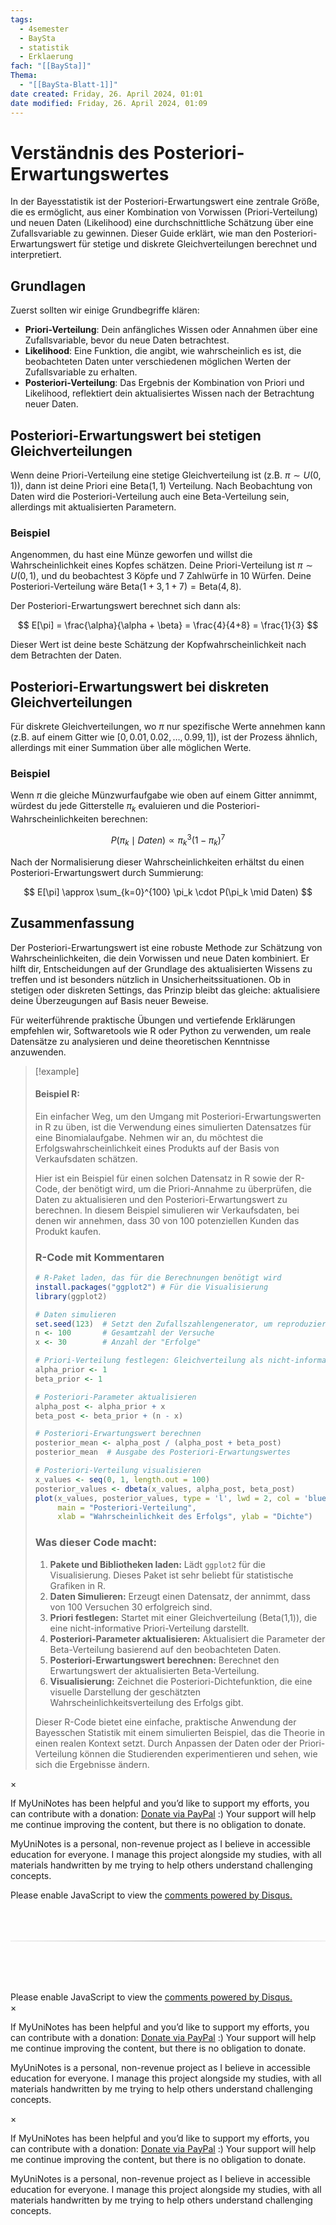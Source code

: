 ```yaml
---
tags:
  - 4semester
  - BaySta
  - statistik
  - Erklaerung
fach: "[[BaySta]]"
Thema:
  - "[[BaySta-Blatt-1]]"
date created: Friday, 26. April 2024, 01:01
date modified: Friday, 26. April 2024, 01:09
---
```


# Verständnis des Posteriori-Erwartungswertes

In der Bayesstatistik ist der Posteriori-Erwartungswert eine zentrale Größe, die es ermöglicht, aus einer Kombination von Vorwissen (Priori-Verteilung) und neuen Daten (Likelihood) eine durchschnittliche Schätzung über eine Zufallsvariable zu gewinnen. Dieser Guide erklärt, wie man den Posteriori-Erwartungswert für stetige und diskrete Gleichverteilungen berechnet und interpretiert.

## Grundlagen

Zuerst sollten wir einige Grundbegriffe klären:

- **Priori-Verteilung**: Dein anfängliches Wissen oder Annahmen über eine Zufallsvariable, bevor du neue Daten betrachtest.
- **Likelihood**: Eine Funktion, die angibt, wie wahrscheinlich es ist, die beobachteten Daten unter verschiedenen möglichen Werten der Zufallsvariable zu erhalten.
- **Posteriori-Verteilung**: Das Ergebnis der Kombination von Priori und Likelihood, reflektiert dein aktualisiertes Wissen nach der Betrachtung neuer Daten.

## Posteriori-Erwartungswert bei stetigen Gleichverteilungen

Wenn deine Priori-Verteilung eine stetige Gleichverteilung ist (z.B. $\pi \sim U(0, 1)$), dann ist deine Priori eine $\text{Beta}(1, 1)$ Verteilung. Nach Beobachtung von Daten wird die Posteriori-Verteilung auch eine Beta-Verteilung sein, allerdings mit aktualisierten Parametern.

### Beispiel

Angenommen, du hast eine Münze geworfen und willst die Wahrscheinlichkeit eines Kopfes schätzen. Deine Priori-Verteilung ist $\pi \sim U(0, 1)$, und du beobachtest 3 Köpfe und 7 Zahlwürfe in 10 Würfen. Deine Posteriori-Verteilung wäre $\text{Beta}(1+3, 1+7) = \text{Beta}(4, 8)$.

Der Posteriori-Erwartungswert berechnet sich dann als:

$$
E[\pi] = \frac{\alpha}{\alpha + \beta} = \frac{4}{4+8} = \frac{1}{3}
$$

Dieser Wert ist deine beste Schätzung der Kopfwahrscheinlichkeit nach dem Betrachten der Daten.

## Posteriori-Erwartungswert bei diskreten Gleichverteilungen

Für diskrete Gleichverteilungen, wo $\pi$ nur spezifische Werte annehmen kann (z.B. auf einem Gitter wie $[0, 0.01, 0.02, \dots, 0.99, 1]$), ist der Prozess ähnlich, allerdings mit einer Summation über alle möglichen Werte.

### Beispiel

Wenn $\pi$ die gleiche Münzwurfaufgabe wie oben auf einem Gitter annimmt, würdest du jede Gitterstelle $\pi_k$ evaluieren und die Posteriori-Wahrscheinlichkeiten berechnen:

$$
P(\pi_k \mid Daten) \propto \pi_k^{3} (1-\pi_k)^{7}
$$

Nach der Normalisierung dieser Wahrscheinlichkeiten erhältst du einen Posteriori-Erwartungswert durch Summierung:

$$
E[\pi] \approx \sum_{k=0}^{100} \pi_k \cdot P(\pi_k \mid Daten)
$$

## Zusammenfassung

Der Posteriori-Erwartungswert ist eine robuste Methode zur Schätzung von Wahrscheinlichkeiten, die dein Vorwissen und neue Daten kombiniert. Er hilft dir, Entscheidungen auf der Grundlage des aktualisierten Wissens zu treffen und ist besonders nützlich in Unsicherheitssituationen. Ob in stetigen oder diskreten Settings, das Prinzip bleibt das gleiche: aktualisiere deine Überzeugungen auf Basis neuer Beweise.

Für weiterführende praktische Übungen und vertiefende Erklärungen empfehlen wir, Softwaretools wie R oder Python zu verwenden, um reale Datensätze zu analysieren und deine theoretischen Kenntnisse anzuwenden.

> [!example]
>
> #### Beispiel R:
>
> Ein einfacher Weg, um den Umgang mit Posteriori-Erwartungswerten in R zu üben, ist die Verwendung eines simulierten Datensatzes für eine Binomialaufgabe. Nehmen wir an, du möchtest die Erfolgswahrscheinlichkeit eines Produkts auf der Basis von Verkaufsdaten schätzen.
>
> Hier ist ein Beispiel für einen solchen Datensatz in R sowie der R-Code, der benötigt wird, um die Priori-Annahme zu überprüfen, die Daten zu aktualisieren und den Posteriori-Erwartungswert zu berechnen. In diesem Beispiel simulieren wir Verkaufsdaten, bei denen wir annehmen, dass 30 von 100 potenziellen Kunden das Produkt kaufen.
>
> ### R-Code mit Kommentaren
>
> ```r
> # R-Paket laden, das für die Berechnungen benötigt wird
> install.packages("ggplot2") # Für die Visualisierung
> library(ggplot2)
>
> # Daten simulieren
> set.seed(123)  # Setzt den Zufallszahlengenerator, um reproduzierbare Ergebnisse zu erhalten
> n <- 100       # Gesamtzahl der Versuche
> x <- 30        # Anzahl der "Erfolge"
>
> # Priori-Verteilung festlegen: Gleichverteilung als nicht-informative Priori
> alpha_prior <- 1
> beta_prior <- 1
>
> # Posteriori-Parameter aktualisieren
> alpha_post <- alpha_prior + x
> beta_post <- beta_prior + (n - x)
>
> # Posteriori-Erwartungswert berechnen
> posterior_mean <- alpha_post / (alpha_post + beta_post)
> posterior_mean  # Ausgabe des Posteriori-Erwartungswertes
>
> # Posteriori-Verteilung visualisieren
> x_values <- seq(0, 1, length.out = 100)
> posterior_values <- dbeta(x_values, alpha_post, beta_post)
> plot(x_values, posterior_values, type = 'l', lwd = 2, col = 'blue',
>      main = "Posteriori-Verteilung",
>      xlab = "Wahrscheinlichkeit des Erfolgs", ylab = "Dichte")
> ```
>
> ### Was dieser Code macht:
>
> 1. **Pakete und Bibliotheken laden:** Lädt `ggplot2` für die Visualisierung. Dieses Paket ist sehr beliebt für statistische Grafiken in R.
> 2. **Daten Simulieren:** Erzeugt einen Datensatz, der annimmt, dass von 100 Versuchen 30 erfolgreich sind.
> 3. **Priori festlegen:** Startet mit einer Gleichverteilung (Beta(1,1)), die eine nicht-informative Priori-Verteilung darstellt.
> 4. **Posteriori-Parameter aktualisieren:** Aktualisiert die Parameter der Beta-Verteilung basierend auf den beobachteten Daten.
> 5. **Posteriori-Erwartungswert berechnen:** Berechnet den Erwartungswert der aktualisierten Beta-Verteilung.
> 6. **Visualisierung:** Zeichnet die Posteriori-Dichtefunktion, die eine visuelle Darstellung der geschätzten Wahrscheinlichkeitsverteilung des Erfolgs gibt.
>
> Dieser R-Code bietet eine einfache, praktische Anwendung der Bayesschen Statistik mit einem simulierten Beispiel, das die Theorie in einen realen Kontext setzt. Durch Anpassen der Daten oder der Priori-Verteilung können die Studierenden experimentieren und sehen, wie sich die Ergebnisse ändern.

<!-- Modal START -->
<div id="myModal" class="modal">
  <div class="modal-content">
    <span id="closeModal" class="close">&times;</span>
    <p class="modal-text">
      If MyUniNotes has been helpful and you’d like to support my efforts, <span class="modal-highlight"> you can contribute with a donation: <a class="modal-dono-link" href="https://paypal.me/myuninotes4u">Donate via PayPal</a> :) </span> Your support will help me continue improving the content, but there is no obligation to donate.
    </p>
    <p class="modal-text">
      <span class="modal-highlight">MyUniNotes is a personal, non-revenue project as I believe in accessible education for everyone.</span> I manage this project alongside my studies, with all materials handwritten by me trying to help others understand challenging concepts.
    </p>
  </div>
</div>

<script>
  // JavaScript to display the modal on page load
  document.addEventListener('DOMContentLoaded', function() {
    // Generate a random number between 1 and 1
    // Wanted it to load with a adjustable probability for every page load but did not work, as DOM is loaded only once. Therefore now loading it every time website is visited and DOM is loaded.
    const randomNumber = Math.floor(Math.random() * 1) + 1; 
    // console.log(randomNumber)
    if (randomNumber === 1) {
      setTimeout(function() {
        const modal = document.getElementById('myModal');
        if (modal) {
          modal.classList.add('show');
        }
      }, 1000); // Adjust the delay as needed

      const closeModal = document.getElementById('closeModal');
      if (closeModal) {
        closeModal.addEventListener('click', function() {
          const modal = document.getElementById('myModal');
          if (modal) {
            modal.classList.remove('show');
          }
        });
      }
    } else {
      // Ensure the modal is hidden if the random number is not 1
      const modal = document.getElementById('myModal');
      if (modal) {
        modal.style.display = 'none';
      }
    }
  });
</script>
<!-- Modal END -->

<!-- DISQUS SCRIPT COMMENT START -->

<!-- DISQUS RECOMMENDATION START -->

<div id="disqus_recommendations"></div>

<script> 
(function() { // REQUIRED CONFIGURATION VARIABLE: EDIT THE SHORTNAME BELOW
var d = document, s = d.createElement('script'); // IMPORTANT: Replace EXAMPLE with your forum shortname!
s.src = 'https://myuninotes.disqus.com/recommendations.js'; s.setAttribute('data-timestamp', +new Date());
(d.head || d.body).appendChild(s);
})();
</script>
<noscript>
Please enable JavaScript to view the 
<a href="https://disqus.com/?ref_noscript" rel="nofollow">
comments powered by Disqus.
</a>
</noscript>

<!-- DISQUS RECOMMENDATION END -->

<hr style="border: none; height: 2px; background: linear-gradient(to right, #f0f0f0, #ccc, #f0f0f0); margin-top: 4rem; margin-bottom: 5rem;">
<div id="disqus_thread"></div>
<script>
    /**
    *  RECOMMENDED CONFIGURATION VARIABLES: EDIT AND UNCOMMENT THE SECTION BELOW TO INSERT DYNAMIC VALUES FROM YOUR PLATFORM OR CMS.
    *  LEARN WHY DEFINING THESE VARIABLES IS IMPORTANT: https://disqus.com/admin/universalcode/#configuration-variables    */
    /*
    var disqus_config = function () {
    this.page.url = PAGE_URL;  // Replace PAGE_URL with your page's canonical URL variable
    this.page.identifier = PAGE_IDENTIFIER; // Replace PAGE_IDENTIFIER with your page's unique identifier variable
    };
    */
    (function() { // DON'T EDIT BELOW THIS LINE
    var d = document, s = d.createElement('script');
    s.src = 'https://myuninotes.disqus.com/embed.js';
    s.setAttribute('data-timestamp', +new Date());
    (d.head || d.body).appendChild(s);
    })();
</script>
<noscript>Please enable JavaScript to view the <a href="https://disqus.com/?ref_noscript">comments powered by Disqus.</a></noscript>

<!-- DISQUS SCRIPT COMMENT END -->

<!-- Modal START -->
<div id="myModal" class="modal">
  <div class="modal-content">
    <span id="closeModal" class="close">&times;</span>
    <p class="modal-text">
      If MyUniNotes has been helpful and you’d like to support my efforts, <span class="modal-highlight"> you can contribute with a donation: <a class="modal-dono-link" href="https://paypal.me/myuninotes4u">Donate via PayPal</a> :) </span> Your support will help me continue improving the content, but there is no obligation to donate.
    </p>
    <p class="modal-text">
      <span class="modal-highlight">MyUniNotes is a personal, non-revenue project as I believe in accessible education for everyone.</span> I manage this project alongside my studies, with all materials handwritten by me trying to help others understand challenging concepts.
    </p>
  </div>
</div>

<script>
  // JavaScript to display the modal on page load
  document.addEventListener('DOMContentLoaded', function() {
    // Generate a random number between 1 and 1
    // Wanted it to load with a adjustable probability for every page load but did not work, as DOM is loaded only once. Therefore now loading it every time website is visited and DOM is loaded.
    const randomNumber = Math.floor(Math.random() * 1) + 1; 
    // console.log(randomNumber)
    if (randomNumber === 1) {
      setTimeout(function() {
        const modal = document.getElementById('myModal');
        if (modal) {
          modal.classList.add('show');
        }
      }, 1000); // Adjust the delay as needed

      const closeModal = document.getElementById('closeModal');
      if (closeModal) {
        closeModal.addEventListener('click', function() {
          const modal = document.getElementById('myModal');
          if (modal) {
            modal.classList.remove('show');
          }
        });
      }
    } else {
      // Ensure the modal is hidden if the random number is not 1
      const modal = document.getElementById('myModal');
      if (modal) {
        modal.style.display = 'none';
      }
    }
  });
</script>
<!-- Modal END -->

<!-- Modal START -->
<div id="myModal" class="modal">
  <div class="modal-content">
    <span id="closeModal" class="close">&times;</span>
    <p class="modal-text">
      If MyUniNotes has been helpful and you’d like to support my efforts, <span class="modal-highlight"> you can contribute with a donation: <a class="modal-dono-link" href="https://paypal.me/myuninotes4u">Donate via PayPal</a> :) </span> Your support will help me continue improving the content, but there is no obligation to donate.
    </p>
    <p class="modal-text">
      <span class="modal-highlight">MyUniNotes is a personal, non-revenue project as I believe in accessible education for everyone.</span> I manage this project alongside my studies, with all materials handwritten by me trying to help others understand challenging concepts.
    </p>
  </div>
</div>

<script>
  // JavaScript to display the modal on page load
  document.addEventListener('DOMContentLoaded', function() {
    // Generate a random number between 1 and 1
    // Wanted it to load with a adjustable probability for every page load but did not work, as DOM is loaded only once. Therefore now loading it every time website is visited and DOM is loaded.
    const randomNumber = Math.floor(Math.random() * 1) + 1; 
    // console.log(randomNumber)
    if (randomNumber === 1) {
      setTimeout(function() {
        const modal = document.getElementById('myModal');
        if (modal) {
          modal.classList.add('show');
        }
      }, 1000); // Adjust the delay as needed

      const closeModal = document.getElementById('closeModal');
      if (closeModal) {
        closeModal.addEventListener('click', function() {
          const modal = document.getElementById('myModal');
          if (modal) {
            modal.classList.remove('show');
          }
        });
      }
    } else {
      // Ensure the modal is hidden if the random number is not 1
      const modal = document.getElementById('myModal');
      if (modal) {
        modal.style.display = 'none';
      }
    }
  });
</script>
<!-- Modal END -->
